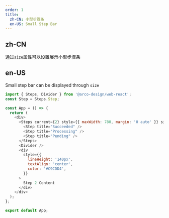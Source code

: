 ```yaml
---
order: 1
title:
  zh-CN: 小型步骤条
  en-US: Small Step Bar
---
```


## zh-CN

通过`size`属性可以设置展示小型步骤条

## en-US

Small step bar can be displayed through `size`

```js
import { Steps, Divider } from '@arco-design/web-react';
const Step = Steps.Step;

const App = () => {
  return (
    <div>
      <Steps current={2} style={{ maxWidth: 780, margin: '0 auto' }} size="small">
        <Step title="Succeeded" />
        <Step title="Processing" />
        <Step title="Pending" />
      </Steps>
      <Divider />
      <div
        style={{
          lineHeight: '140px',
          textAlign: 'center',
          color: '#C9CDD4',
        }}
      >
        Step 2 Content
      </div>
    </div>
  );
};

export default App;
```
